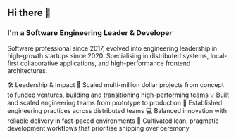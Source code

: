 ## Hi there 👋

### I'm a Software Engineering Leader & Developer

Software professional since 2017, evolved into engineering leadership in high-growth startups since 2020. Specialising in distributed systems, local-first collaborative applications, and high-performance frontend architectures.

🛠️ Leadership & Impact
🚀 Scaled multi-million dollar projects from concept to funded ventures, building and transitioning high-performing teams
💡 Built and scaled engineering teams from prototype to production
🎯 Established engineering practices across distributed teams
💻 Balanced innovation with reliable delivery in fast-paced environments
🔄 Cultivated lean, pragmatic development workflows that prioritise shipping over ceremony
